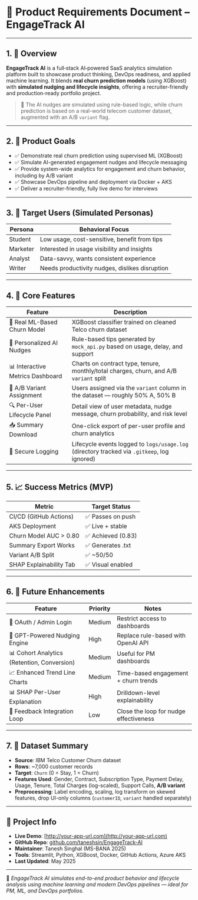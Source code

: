 # 📘 Product Requirements Document – EngageTrack AI

---

## 1. 🧭 Overview

**EngageTrack AI** is a full‐stack AI‐powered SaaS analytics simulation platform built to showcase product thinking, DevOps readiness, and applied machine learning. It blends **real churn prediction models** (using XGBoost) with **simulated nudging and lifecycle insights**, offering a recruiter-friendly and production-ready portfolio project.

> 🧠 The AI nudges are simulated using rule-based logic, while churn prediction is based on a real-world telecom customer dataset, augmented with an A/B `variant` flag.

---

## 2. 🎯 Product Goals

- ✅ Demonstrate real churn prediction using supervised ML (XGBoost)  
- ✅ Simulate AI-generated engagement nudges and lifecycle messaging  
- ✅ Provide system-wide analytics for engagement and churn behavior, including by A/B variant  
- ✅ Showcase DevOps pipeline and deployment via Docker + AKS  
- ✅ Deliver a recruiter-friendly, fully live demo for interviews  

---

## 3. 👥 Target Users (Simulated Personas)

| Persona   | Behavioral Focus                               |
|-----------|------------------------------------------------|
| Student   | Low usage, cost-sensitive, benefit from tips   |
| Marketer  | Interested in usage visibility and insights    |
| Analyst   | Data-savvy, wants consistent experience        |
| Writer    | Needs productivity nudges, dislikes disruption |

---

## 4. 🧩 Core Features

| Feature                        | Description                                                                                  |
|--------------------------------|----------------------------------------------------------------------------------------------|
| 🧠 Real ML-Based Churn Model    | XGBoost classifier trained on cleaned Telco churn dataset                                    |
| 🔄 Personalized AI Nudges       | Rule-based tips generated by `mock_api.py` based on usage, delay, and support               |
| 📊 Interactive Metrics Dashboard| Charts on contract type, tenure, monthly/total charges, churn, and A/B `variant` split      |
| 🧪 A/B Variant Assignment       | Users assigned via the `variant` column in the dataset — roughly 50% A, 50% B                |
| 🔍 Per-User Lifecycle Panel     | Detail view of user metadata, nudge message, churn probability, and risk level               |
| 📥 Summary Download             | One-click export of per-user profile and churn analytics                                     |
| 📝 Secure Logging               | Lifecycle events logged to `logs/usage.log` (directory tracked via `.gitkeep`, log ignored)  |

---

## 5. 📈 Success Metrics (MVP)

| Metric                     | Target Status     |
|----------------------------|-------------------|
| CI/CD (GitHub Actions)     | ✅ Passes on push  |
| AKS Deployment             | ✅ Live + stable   |
| Churn Model AUC > 0.80     | ✅ Achieved (0.83) |
| Summary Export Works       | ✅ Generates .txt  |
| Variant A/B Split          | ✅ ~50/50          |
| SHAP Explainability Tab    | ✅ Visual enabled  |

---

## 6. 🔮 Future Enhancements

| Feature                                    | Priority | Notes                                |
|--------------------------------------------|----------|--------------------------------------|
| 🔐 OAuth / Admin Login                     | Medium   | Restrict access to dashboards        |
| 💬 GPT-Powered Nudging Engine              | High     | Replace rule-based with OpenAI API   |
| 📊 Cohort Analytics (Retention, Conversion)| Medium   | Useful for PM dashboards             |
| 📈 Enhanced Trend Line Charts              | Medium   | Time-based engagement + churn trends |
| 📊 SHAP Per-User Explanation               | High     | Drilldown-level explainability       |
| 🔁 Feedback Integration Loop               | Low      | Close the loop for nudge effectiveness|

---

## 7. 📂 Dataset Summary

- **Source**: IBM Telco Customer Churn dataset  
- **Rows**: ~7,000 customer records  
- **Target**: `Churn` (0 = Stay, 1 = Churn)  
- **Features Used**: Gender, Contract, Subscription Type, Payment Delay, Usage, Tenure, Total Charges (log-scaled), Support Calls, **A/B variant**  
- **Preprocessing**: Label encoding, scaling, log transform on skewed features, drop UI-only columns (`customerID`, `variant` handled separately)  

---

## 📌 Project Info

- **Live Demo**: [http://your-app-url.com](http://your-app-url.com)  
- **GitHub Repo**: [github.com/taneshsin/EngageTrack-AI](https://github.com/taneshsin/EngageTrack-AI)  
- **Maintainer**: Tanesh Singhal (MS-BANA 2025)  
- **Tools**: Streamlit, Python, XGBoost, Docker, GitHub Actions, Azure AKS  
- **Last Updated**: May 2025  

---

🧠 *EngageTrack AI simulates end-to-end product behavior and lifecycle analysis using machine learning and modern DevOps pipelines — ideal for PM, ML, and DevOps portfolios.*  
